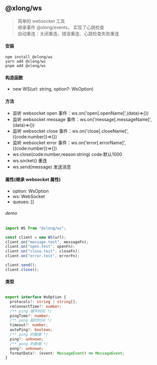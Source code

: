 ## @xlong/ws 

> 简单的 websocket 工具   
> 继承事件 @xlong/events， 实现了心跳检查   
> 自动重连：关闭重连、错误重连、心跳检查失败重连  

#### 安装
```shell
npm install @xlong/ws 
yarn add @xlong/ws 
pnpm add @xlong/ws 
```

#### 构造函数
- new WS(url: string, option?: WsOption)

#### 方法
- 监听 websocket open 事件：ws.on('open[.openName]',(data)=>{})
- 监听 websocket message 事件：ws.on('message[.messageName]',(data)=>{})
- 监听 websocket close 事件：ws.on('close[.closeName]',({code:number})=>{})
- 监听 websocket error 事件：ws.on('error[.errorName]',({code:number})=>{})
- ws.close(code:number,reason:string) code:默认1000
- ws.socket() 重连
- ws.send(message) 发送消息

#### 属性(继承 websocket 属性)
- option: WsOption
- ws: WebSocket
- queues: []

###### demo
```typescript
import WS from "@xlong/ws";

const client = new WS(url);
client.on("message.test", messageFn);
client.on("open.test", openFn);
client.on("close.test", closeFn);
client.on("error.test", errorFn);

client.send();
client.close();

```


#### 类型
```typescript

export interface WsOption {
  protocols?: string | string[];
  reConnectTime?: number;
  /** ping 循环时间 */
  pingTime?: number;
  /** pong 超时时间 */
  timeout?: number;
  autoPing?: boolean;
  /** ping 的数据 */
  ping?: unknown;
  /** pong 的数据 */
  pong?: unknown;
  formatData?: (event: MessageEvent) => MessageEvent;
}


```
